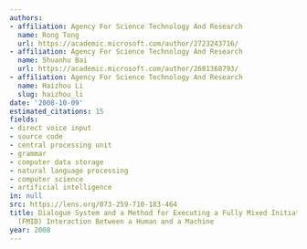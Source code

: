 ```yaml
---
authors:
- affiliation: Agency For Science Technology And Research
  name: Rong Tong
  url: https://academic.microsoft.com/author/2723243716/
- affiliation: Agency For Science Technology And Research
  name: Shuanhu Bai
  url: https://academic.microsoft.com/author/2681368793/
- affiliation: Agency For Science Technology And Research
  name: Haizhou Li
  slug: haizhou_li
date: '2008-10-09'
estimated_citations: 15
fields:
- direct voice input
- source code
- central processing unit
- grammar
- computer data storage
- natural language processing
- computer science
- artificial intelligence
in: null
src: https://lens.org/073-259-710-183-464
title: Dialogue System and a Method for Executing a Fully Mixed Initiative Dialogue
  (FMID) Interaction Between a Human and a Machine
year: 2008
---
```

